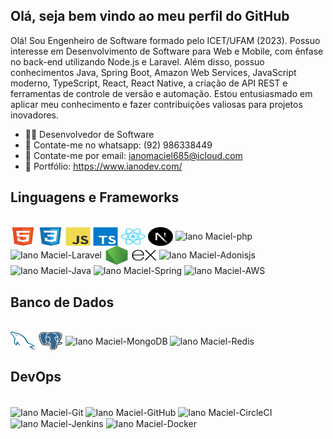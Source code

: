## Olá, seja bem vindo ao meu perfil do GitHub
Olá! Sou Engenheiro de Software formado pelo ICET/UFAM (2023). Possuo interesse em Desenvolvimento de Software para Web e Mobile, com ênfase no back-end utilizando Node.js e Laravel. Além disso, possuo conhecimentos Java, Spring Boot, Amazon Web Services, JavaScript moderno, TypeScript, React, React Native, a criação de API REST e ferramentas de controle de versão e automação. Estou entusiasmado em aplicar meu conhecimento e fazer contribuições valiosas para projetos inovadores.

- 👨‍💻 Desenvolvedor de Software
- 📲 Contate-me no whatsapp: (92) 986338449
- 📧 Contate-me por email: ianomaciel685@icloud.com
- 🔗 Portfólio: https://www.ianodev.com/

## Linguagens e Frameworks

<div style="display: inline_block"><br>
  <img align="center" alt="Iano Maciel-HTML" height="30" width="40" src="https://raw.githubusercontent.com/devicons/devicon/master/icons/html5/html5-original.svg">
  <img align="center" alt="Iano Maciel-CSS" height="30" width="40" src="https://raw.githubusercontent.com/devicons/devicon/master/icons/css3/css3-original.svg">
  <img align="center" alt="Iano Maciel-Js" height="30" width="40" src="https://raw.githubusercontent.com/devicons/devicon/master/icons/javascript/javascript-original.svg">
  <img align="center" alt="Iano Maciel-Ts" height="30" width="40" src="https://raw.githubusercontent.com/devicons/devicon/master/icons/typescript/typescript-original.svg">
  <img align="center" alt="Iano Maciel-React" height="30" width="40" src="https://raw.githubusercontent.com/devicons/devicon/master/icons/react/react-original.svg">
  <img align="center" alt="Iano Maciel-Next" height="30" width="40" src="https://raw.githubusercontent.com/devicons/devicon/master/icons/nextjs/nextjs-original.svg">

  <img align="center" alt="Iano Maciel-php" height="30" width="40" src="https://cdn.jsdelivr.net/gh/devicons/devicon@latest/icons/php/php-original.svg" />
  <img align="center" alt="Iano Maciel-Laravel" height="30" width="40" src="https://cdn.jsdelivr.net/gh/devicons/devicon@latest/icons/laravel/laravel-original.svg" />          

  <img align="center" alt="Iano Maciel-Node.js" height="30" width="40" src="https://raw.githubusercontent.com/devicons/devicon/master/icons/nodejs/nodejs-original.svg">
  <img align="center" alt="Iano Maciel-Express" height="30" width="40" src="https://raw.githubusercontent.com/devicons/devicon/master/icons/express/express-original.svg">
  <img align="center" alt="Iano Maciel-Adonisjs" height="30" width="40" src="https://cdn.jsdelivr.net/gh/devicons/devicon/icons/adonisjs/adonisjs-original.svg">
  <img align="center" alt="Iano Maciel-Java" height="30" width="40" src="https://cdn.jsdelivr.net/gh/devicons/devicon/icons/java/java-original.svg">
  <img align="center" alt="Iano Maciel-Spring" height="30" width="40" src="https://cdn.jsdelivr.net/gh/devicons/devicon/icons/spring/spring-original.svg">
  <img align="center" alt="Iano Maciel-AWS" height="30" width="40" src="https://cdn.jsdelivr.net/gh/devicons/devicon/icons/amazonwebservices/amazonwebservices-original-wordmark.svg">
</div>

## Banco de Dados
<div style="display: inline_block"><br>
  <img align="center" alt="Iano Maciel-MySQL" height="30" width="40" src="https://raw.githubusercontent.com/devicons/devicon/master/icons/mysql/mysql-original.svg">
  <img align="center" alt="Iano Maciel-PostgreSQL" height="30" width="40" src="https://raw.githubusercontent.com/devicons/devicon/master/icons/postgresql/postgresql-original.svg">
  <img align="center" alt="Iano Maciel-MongoDB" height="30" width="40" src="https://cdn.jsdelivr.net/gh/devicons/devicon/icons/mongodb/mongodb-original.svg">
  <img align="center" alt="Iano Maciel-Redis" height="30" width="40" src="https://cdn.jsdelivr.net/gh/devicons/devicon/icons/redis/redis-original-wordmark.svg">
</div>

## DevOps
<div style="display: inline_block"><br>
  <img align="center" alt="Iano Maciel-Git" height="30" width="40" src="https://cdn.jsdelivr.net/gh/devicons/devicon/icons/git/git-original.svg">
  <img align="center" alt="Iano Maciel-GitHub" height="30" width="40" src="https://cdn.jsdelivr.net/gh/devicons/devicon/icons/github/github-original.svg">
  <img align="center" alt="Iano Maciel-CircleCI" height="30" width="40" src="https://cdn.jsdelivr.net/gh/devicons/devicon/icons/circleci/circleci-plain-wordmark.svg">
  <img align="center" alt="Iano Maciel-Jenkins" height="30" width="40" src="https://cdn.jsdelivr.net/gh/devicons/devicon/icons/jenkins/jenkins-original.svg">
  <img align="center" alt="Iano Maciel-Docker" height="30" width="40" src="https://cdn.jsdelivr.net/gh/devicons/devicon/icons/docker/docker-original.svg">
</div>        
